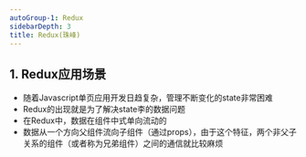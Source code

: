 ```yaml
---
autoGroup-1: Redux
sidebarDepth: 3
title: Redux(珠峰)
---
```


## 1. Redux应用场景

- 随着Javascript单页应用开发日趋复杂，管理不断变化的state非常困难
- Redux的出现就是为了解决state李的数据问题
- 在Redux中，数据在组件中式单向流动的
- 数据从一个方向父组件流向子组件（通过props），由于这个特征，两个非父子关系的组件（或者称为兄弟组件）之间的通信就比较麻烦